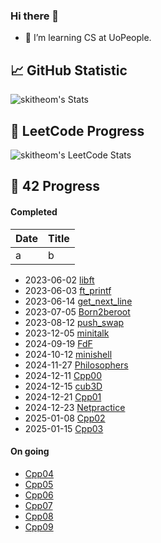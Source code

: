 ### Hi there 🐻

- 🌱 I’m learning CS at UoPeople.

## 📈 GitHub Statistic
![skitheom's Stats](https://github-readme-stats.vercel.app/api?username=skitheom&theme=tokyonight&show_icons=true&hide_border=true&count_private=true)

## 🚀 LeetCode Progress
![skitheom's LeetCode Stats](https://leetcard.jacoblin.cool/skith?theme=unicorn&font=ABeeZee)

## 💫 42 Progress
#### Completed
|Date|Title|
|----|-----|
|a|b|

- 2023-06-02    [libft](https://github.com/skitheom/libft)
- 2023-06-03    [ft_printf](https://github.com/skitheom/ft_printf)
- 2023-06-14    [get_next_line](https://github.com/skitheom/get_next_line)
- 2023-07-05    [Born2beroot](https://github.com/skitheom/born2beroot)
- 2023-08-12    [push_swap](https://github.com/skitheom/push_swap)
- 2023-12-05    [minitalk](https://github.com/skitheom/minitalk)
- 2024-09-19    [FdF](https://github.com/skitheom/FdF)
- 2024-10-12    [minishell](https://github.com/kose-yusuke/minishell)
- 2024-11-27    [Philosophers](https://github.com/skitheom/Philosophers)
- 2024-12-11    [Cpp00](https://github.com/skitheom/Cpp00)
- 2024-12-15    [cub3D](https://github.com/kose-yusuke/Cub3D)
- 2024-12-21    [Cpp01](https://github.com/skitheom/Cpp01)
- 2024-12-23    [Netpractice](https://github.com/skitheom/Netpractice)
- 2025-01-08    [Cpp02](https://github.com/skitheom/Cpp02)
- 2025-01-15    [Cpp03](https://github.com/skitheom/Cpp03)
#### On going
- [Cpp04](https://github.com/skitheom/Cpp04)
- [Cpp05](https://github.com/skitheom/Cpp05)
- [Cpp06](https://github.com/skitheom/Cpp06)
- [Cpp07](https://github.com/skitheom/Cpp07)
- [Cpp08](https://github.com/skitheom/Cpp08)
- [Cpp09](https://github.com/skitheom/Cpp09)
